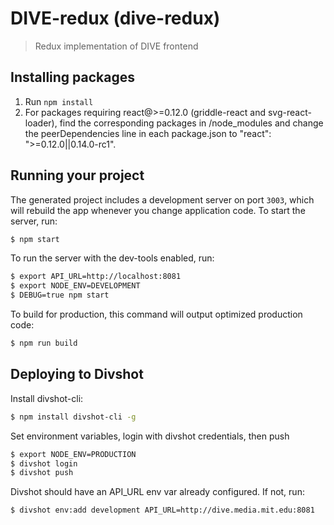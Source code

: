 
# DIVE-redux (dive-redux)

> Redux implementation of DIVE frontend

## Installing packages
1. Run `npm install`
2. For packages requiring react@>=0.12.0 (griddle-react and svg-react-loader), find the corresponding packages in  /node_modules and change the peerDependencies line in each package.json to "react": ">=0.12.0||0.14.0-rc1".


## Running your project

The generated project includes a development server on port `3003`, which will rebuild the app whenever you change application code. To start the server, run:

```bash
$ npm start
```

To run the server with the dev-tools enabled, run:

```bash
$ export API_URL=http://localhost:8081
$ export NODE_ENV=DEVELOPMENT
$ DEBUG=true npm start
```

To build for production, this command will output optimized production code:

```bash
$ npm run build
```
## Deploying to Divshot
Install divshot-cli:
```bash
$ npm install divshot-cli -g
```

Set environment variables, login with divshot credentials, then push
```bash
$ export NODE_ENV=PRODUCTION
$ divshot login
$ divshot push
```

Divshot should have an API_URL env var already configured. If not, run:
```bash
$ divshot env:add development API_URL=http://dive.media.mit.edu:8081
```
